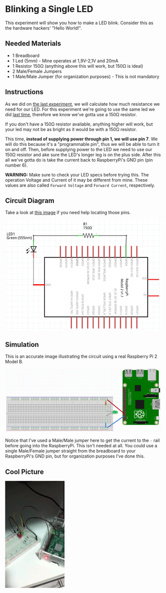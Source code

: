 # Blinking a Single LED

This experiment will show you how to make a LED blink. Consider this as the hardware hackers' "Hello World!".

## Needed Materials

- 1 Breadboard
- 1 Led (5mm) - Mine operates at 1,9V-2,1V and 20mA
- 1 Resistor 150Ω (anything above this will work, but 150Ω is ideal)
- 2 Male/Female Jumpers
- 1 Male/Male Jumper (for organization purposes) - This is not mandatory

## Instructions

As we did on [the last experiment](../single-led/README.md), we will calculate how much resistance we need for our LED. For this experiment we're going to use the same led we did [last time](../single-led/README.md), therefore we know we've gotta use a 150Ω resistor.

If you don't have a 150Ω resistor available, anything higher will work, but your led may not be as bright as it would be with a 150Ω resistor.

This time, **instead of supplying power through pin 1, we will use pin 7**. We will do this because it's a "programmable pin", thus we will be able to turn it on and off. Then, before supplying power to the LED we need to use our 150Ω resistor and ake sure the LED's longer leg is on the plus side. After this all we've gotta do is take the current back to RaspberryPi's GND pin (pin number 6).

**WARNING:** Make sure to check your LED specs before trying this. The operation Voltage and Current of it may be different from mine. These values are also called `Forward Voltage` and `Forward Current`, respectively.

## Circuit Diagram

Take a look at [this image](../rp2-pins.png?raw=true) if you need help locating those pins.

![Circuit Diagram](./diagram.png?raw=true)

## Simulation

This is an accurate image illustrating the circuit using a real Raspberry Pi 2 Model B.

![Fritzing Simulation](./fritzing-simulation.png?raw=true)

Notice that I've used a Male/Male jumper here to get the current to the `-` rail before going into the RaspberryPi. This isn't needed at all. You could use a single Male/Female jumper straight from the breadboard to your RaspberryPi's GND pin, but for organization purposes I've done this.

## Cool Picture

![Cool Picture](./cool-picture.gif?raw=true)